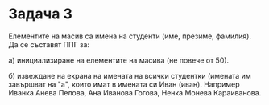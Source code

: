 Задача 3
========
Елементите на масив са имена на студенти (име, презиме, фамилия). Да се съставят ППГ за:

а) инициализиране на елементите на масива (не повече от 50).

б) извеждане на екрана на имената на всички студентки (имената им завършват на "а", които имат в имената си Иван (иван). Например Иванка Анева Пелова, Ана Иванова Гогова, Ненка Монева Караиванова. 